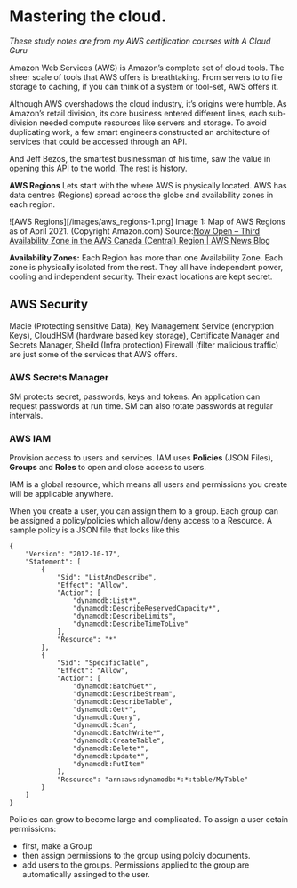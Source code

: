 # Mastering the cloud. 
_These study notes are from my AWS certification courses with A Cloud Guru_

Amazon Web Services (AWS) is Amazon’s complete set of cloud tools. The sheer scale of tools that AWS offers is breathtaking. From servers to to file storage to caching, if you can think of a system or tool-set, AWS offers it. 

Although AWS overshadows the cloud industry, it’s origins were humble. As Amazon’s retail division, its core business entered different lines, each sub-division needed compute resources like servers and storage. To avoid duplicating work, a few smart engineers constructed an architecture of services that could be accessed through an API.

And Jeff Bezos, the smartest businessman of his time, saw the value in opening this API to the world. The rest is history. 

__AWS Regions__
Lets start with the where AWS is physically located. AWS has data centres (Regions) spread across the globe and availability zones in each region. 

![AWS Regions][/images/aws_regions-1.png]
Image 1: Map of AWS Regions as of April 2021. (Copyright Amazon.com)
Source:[Now Open – Third Availability Zone in the AWS Canada (Central) Region | AWS News Blog](https://aws.amazon.com/blogs/aws/now-open-third-availability-zone-in-the-aws-canada-central-region/)

__Availability Zones:__
Each Region has more than one Availability Zone. Each zone is physically isolated from the rest. They all have independent power, cooling and independent security. Their exact locations are kept secret. 

## AWS Security
Macie (Protecting sensitive Data), Key Management Service (encryption Keys), CloudHSM (hardware based key storage), Certificate Manager and Secrets Manager, Sheild (Infra protection) Firewall (filter malicious traffic) are just some of the services that AWS offers. 

### AWS Secrets Manager
SM protects secret, passwords, keys and tokens. An application can request passwords at run time. SM can also rotate passwords at regular intervals. 

### AWS IAM
Provision access to users and services. IAM uses __Policies__ (JSON Files), __Groups__ and __Roles__ to open and close access to users. 

IAM is a global resource, which means all users and permissions you create will be applicable anywhere. 

When you create a user, you can assign them to a group. Each group can be assigned a policy/policies which allow/deny access to a Resource. 
A sample policy is a JSON file that looks like this 
```
{
    "Version": "2012-10-17",
    "Statement": [
        {
            "Sid": "ListAndDescribe",
            "Effect": "Allow",
            "Action": [
                "dynamodb:List*",
                "dynamodb:DescribeReservedCapacity*",
                "dynamodb:DescribeLimits",
                "dynamodb:DescribeTimeToLive"
            ],
            "Resource": "*"
        },
        {
            "Sid": "SpecificTable",
            "Effect": "Allow",
            "Action": [
                "dynamodb:BatchGet*",
                "dynamodb:DescribeStream",
                "dynamodb:DescribeTable",
                "dynamodb:Get*",
                "dynamodb:Query",
                "dynamodb:Scan",
                "dynamodb:BatchWrite*",
                "dynamodb:CreateTable",
                "dynamodb:Delete*",
                "dynamodb:Update*",
                "dynamodb:PutItem"
            ],
            "Resource": "arn:aws:dynamodb:*:*:table/MyTable"
        }
    ]
}
```
Policies can grow to become large and complicated. 
To assign a user cetain permissions: 
* first, make a Group 
* then assign permissions to the group using polciy documents. 
* add users to the groups. Permissions applied to the group are automatically assinged to the user. 